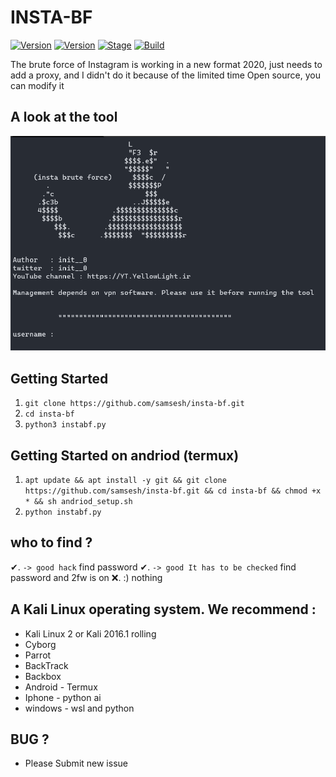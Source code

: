  # INSTA-BF



[![Version](https://img.shields.io/badge/instafb-2.0.0-brightgreen.svg?maxAge=259200)]()
[![Version](https://img.shields.io/badge/Codename-Pretty-red.svg?maxAge=259200)]()
[![Stage](https://img.shields.io/badge/Release-Stable-brightgreen.svg)]()
[![Build](https://img.shields.io/badge/Supported_OS-Linux&Win-orange.svg)]()

The brute force of Instagram is working in a new format 2020, just needs to add a proxy, and I didn't do it because of the limited time
Open source, you can modify it 

## A look at the tool

![tweet](./screen/1.png)


## Getting Started
1. ```git clone https://github.com/samsesh/insta-bf.git```
2. ```cd insta-bf```
3. ```python3 instabf.py```

## Getting Started on andriod (termux)
1. ```apt update && apt install -y git && git clone https://github.com/samsesh/insta-bf.git && cd insta-bf && chmod +x * && sh andriod_setup.sh```
2. ```python instabf.py```

## who to find ?
✔. ```-> good hack``` find password
✔. ```-> good It has to be checked``` find password and 2fw is on
❌. :) nothing 

## A Kali Linux operating system. We recommend :
- Kali Linux 2 or Kali 2016.1 rolling 
- Cyborg
- Parrot 
- BackTrack 
- Backbox  
- Android - Termux
- Iphone - python ai 
- windows - wsl and python
## BUG ? 
- Please Submit new issue 

